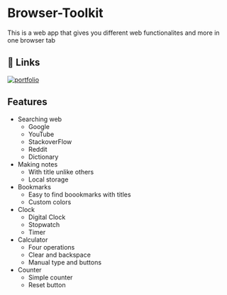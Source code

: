 # Browser-Toolkit

This is a web app that gives you different web 
functionalites and more in one browser tab
## 🔗 Links
[![portfolio](https://img.shields.io/badge/the_Website-000?style=for-the-badge&logo=ko-fi&logoColor=white)](https://katherinempeterson.com/)



## Features

- Searching web
    - Google
    - YouTube
    - StackoverFlow
    - Reddit
    - Dictionary
- Making notes
    - With title unlike others
    - Local storage
- Bookmarks
    - Easy to find boookmarks with titles
    - Custom colors
- Clock
    - Digital Clock
    - Stopwatch
    - Timer
- Calculator
    - Four operations
    - Clear and backspace
    - Manual type and buttons
- Counter
    - Simple counter
    - Reset button